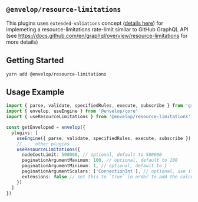## `@envelop/resource-limitations`

This plugins uses `extended-valiations` concept ([details here](https://github.com/n1ru4l/envelop/tree/main/packages/plugins/extended-validation#envelopextended-validation)) for implemeting a resource-limitations rate-limit similar to GitHub GraphQL API (see https://docs.github.com/en/graphql/overview/resource-limitations for more details)

## Getting Started

```
yarn add @envelop/resource-limitations
```

## Usage Example

```ts
import { parse, validate, specifiedRules, execute, subscribe } from 'graphql'
import { envelop, useEngine } from '@envelop/core'
import { useResourceLimitations } from '@envelop/resource-limitations'

const getEnveloped = envelop({
  plugins: [
    useEngine({ parse, validate, specifiedRules, execute, subscribe }),
    // ... other plugins ...
    useResourceLimitations({
      nodeCostLimit: 500000, // optional, default to 500000
      paginationArgumentMaximum: 100, // optional, default to 100
      paginationArgumentMinimum: 1, // optional, default to 1
      paginationArgumentScalars: ['ConnectionInt'], // optional, use if connections use a different scalar type as the argument instead of `Int`
      extensions: false // set this to `true` in order to add the calculated const to the response of queries
    })
  ]
})
```
